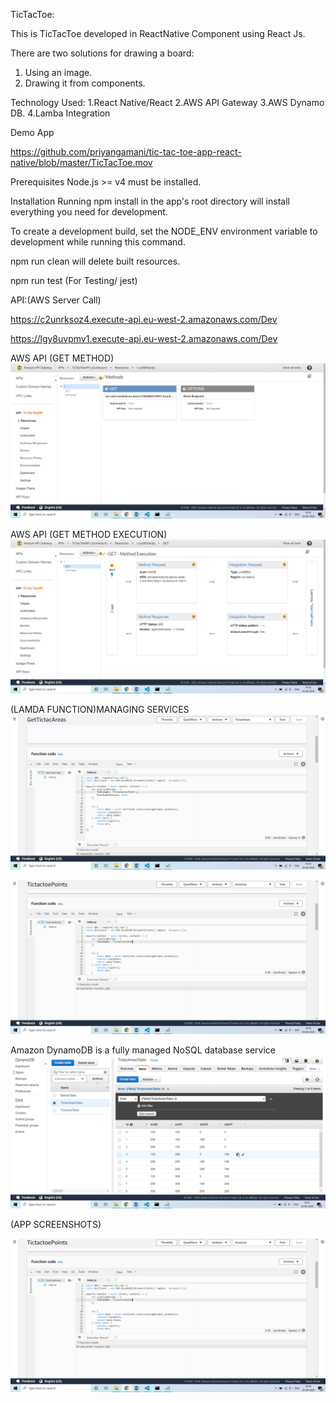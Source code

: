 TicTacToe:

This is TicTacToe developed in ReactNative  Component using React Js.

There are two solutions for drawing a board:
1. Using an image.
2. Drawing it from components.

Technology Used:
1.React Native/React
2.AWS API Gateway
3.AWS Dynamo DB.
4.Lamba Integration

Demo App

https://github.com/priyangamani/tic-tac-toe-app-react-native/blob/master/TicTacToe.mov

Prerequisites
Node.js >= v4 must be installed.

Installation
Running npm install in the app's root directory will install everything you need for development.

To create a development build, set the NODE_ENV environment variable to development while running this command.

npm run clean will delete built resources.

npm run test (For Testing/ jest)


API:(AWS Server Call)

https://c2unrksoz4.execute-api.eu-west-2.amazonaws.com/Dev

https://lgy8uvpmv1.execute-api.eu-west-2.amazonaws.com/Dev

 AWS API (GET METHOD)
![alt text](https://github.com/priyangamani/tic-tac-toe-app-react-native/blob/master/api-gateway-1.png)

 AWS API (GET METHOD EXECUTION)
![alt text](https://github.com/priyangamani/tic-tac-toe-app-react-native/blob/master/api-gateway-2.png)

(LAMDA FUNCTION)MANAGING SERVICES
![alt text](https://github.com/priyangamani/tic-tac-toe-app-react-native/blob/master/lambda-function-areas.png)

![alt text](https://github.com/priyangamani/tic-tac-toe-app-react-native/blob/master/lambda-function-points.png)

Amazon DynamoDB is a fully managed NoSQL database service 
![alt text](https://github.com/priyangamani/tic-tac-toe-app-react-native/blob/master/dunamo-db-areas.png)

(APP SCREENSHOTS)

[![Watch the video](https://github.com/priyangamani/tic-tac-toe-app-react-native/blob/master/lambda-function-points.png)](https://drive.google.com/file/d/1i12YVA4TpKhD-0pSapdVwCXOfejn3sd7/view)


